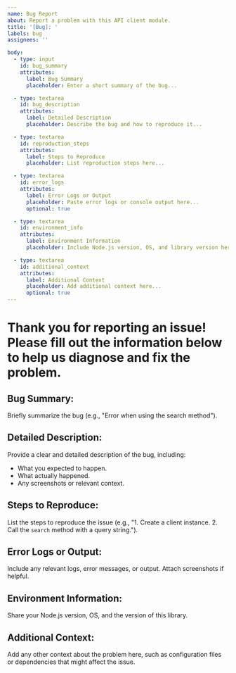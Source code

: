 ```yaml
---
name: Bug Report
about: Report a problem with this API client module.
title: '[Bug]: '
labels: bug
assignees: ''

body:
  - type: input
    id: bug_summary
    attributes:
      label: Bug Summary
      placeholder: Enter a short summary of the bug...

  - type: textarea
    id: bug_description
    attributes:
      label: Detailed Description
      placeholder: Describe the bug and how to reproduce it...

  - type: textarea
    id: reproduction_steps
    attributes:
      label: Steps to Reproduce
      placeholder: List reproduction steps here...

  - type: textarea
    id: error_logs
    attributes:
      label: Error Logs or Output
      placeholder: Paste error logs or console output here...
      optional: true

  - type: textarea
    id: environment_info
    attributes:
      label: Environment Information
      placeholder: Include Node.js version, OS, and library version here...

  - type: textarea
    id: additional_context
    attributes:
      label: Additional Context
      placeholder: Add additional context here...
      optional: true
---
```


# Thank you for reporting an issue! Please fill out the information below to help us diagnose and fix the problem.

## Bug Summary:
Briefly summarize the bug (e.g., "Error when using the search method").

## Detailed Description:
Provide a clear and detailed description of the bug, including:
- What you expected to happen.
- What actually happened.
- Any screenshots or relevant context.

## Steps to Reproduce:
List the steps to reproduce the issue (e.g., "1. Create a client instance. 2. Call the `search` method with a query string.").

## Error Logs or Output:
Include any relevant logs, error messages, or output. Attach screenshots if helpful.

## Environment Information:
Share your Node.js version, OS, and the version of this library.

## Additional Context:
Add any other context about the problem here, such as configuration files or dependencies that might affect the issue.
